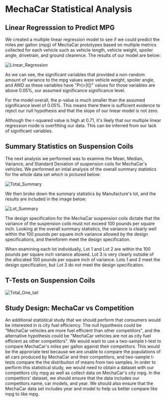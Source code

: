 # MechaCar Statistical Analysis

## Linear Regresssion to Predict MPG

We created a multiple linear regression model to see if we could predict the miles per gallon (mpg) of MechaCar prototypes based on multiple metrics collected for each vehicle such as vehicle length, vehicle weight, spoiler angle, drivetrain, and ground clearence. The results of our model are below:

![Linear_Regression](https://user-images.githubusercontent.com/114427019/219133999-c3f57206-4e86-477d-8219-1fdacfe6c11e.png)

As we can see, the significant variables that provided a non-random amount of variance to the mpg values were vehicle weight, spoiler angle, and AWD as these variables have "Pr(>|t|)" values for those variables are above 0.05%, our assumed significance significance level.

For the model overall, the p-value is much smaller than the assumed significance level of 0.05%. This means there there is sufficient evidence to reject our null hypothesis and that the slope of our linear model is not zero.

Although the r-squared value is high at 0.71, it's likely that our multiple linear regression mode is overfitting our data. This can be inferred from our lack of significant variables. 

## Summary Statistics on Suspension Coils

The next analysis we performed was to examine the Mean, Median, Variance, and Standard Deviation of suspension coils for MechaCar's vehicles. We performed an intial analysis of the overall summary statistics for the whole data set which is pictured below:

![Total_Summary](https://user-images.githubusercontent.com/114427019/219160047-5dba239e-2820-4378-b916-e4c4b6689cbf.png)

We then broke down the summary statistics by Manufacture's lot, and the results are included in the image below:

![Lot_Summary](https://user-images.githubusercontent.com/114427019/219160862-a46b9595-53f1-43c6-91a2-cb9bf98b5e0d.png)

The design specification for the MechaCar suspension coils dictate that the variance of the suspension coils must not exceed 100 pounds per square inch. Looking at the overall summary statistics, the variance is clearly well within the 100 pounds per square inch variance allowed by the design specifications, and thereforem meet the design specification. 

When examining each lot individually, Lot 1 and Lot 2 are within the 100 pounds per square inch variance allowed. Lot 3 is very clearly outsdie of the allocated 100 pounds per square inch of variance. Lots 1 and 2 meet the design specification, but Lot 3 do not meet the design specification.

## T-Tests on Suspension Coils

![Total_One_tail](https://user-images.githubusercontent.com/114427019/219183885-dc45f0aa-2d47-41b6-bb38-b5f53c44f186.png)

## Study Design: MechaCar vs Competition

An additional statistical study that we should perform that consumers would be interested in is city fuel efficiency. The null hypothesis could be "MechaCar vehicles are more fuel efficient than other competitors", and the alternative hypothesis could be "MechaCar vehicles are not as city fuel efficient as other competitors". We would want to use a two-sample t-test to compare MechaCar's miles per gallon against their competitors. This would be the approriate test because we are unable to compare the populations of all cars produced by MechaCar and their competitors, and two-sample t-tests compare the the distribution of means from two samples. In order to perform this statistical study, we would need to obtain a dataset with our competitors city mpg as well as collect data on MechaCar's city mpg. In the competitors' dataset, we should ensure that the data includes our competitors name, car models, and year. We should also ensure that the MechaCar data set includes year and model to help us better compare like mpg to like mpg.
